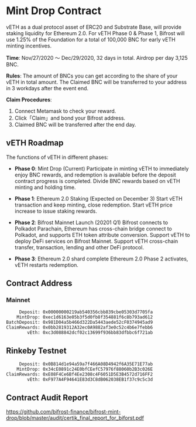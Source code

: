 # Mint Drop Contract

vETH as a dual protocol asset of ERC20 and Substrate Base, will provide staking liquidity for Ethereum 2.0. For vETH Phase 0 & Phase 1, Bifrost will use 1.25% of the Foundation for a total of 100,000 BNC for early vETH minting incentives.

**Time**: 
Nov/27/2020 ～ Dec/29/2020, 32 days in total. Airdrop per day 3,125 BNC.

**Rules**: 
The amount of BNCs you can get according to the share of your vETH in total amount. The Claimed BNC will be transferred to your address in 3 workdays after the event end.

**Claim Procedures**:
1. Connect Metamask to check your reward.
2. Click「Claim」and bond your Bifrost address.
3. Claimed BNC will be transferred after the end day.

## vETH Roadmap
The functions of vETH in different phases:

- **Phase 0**: 
Mint Drop (Current)
Participate in minting vETH to immediately enjoy BNC rewards, and redemption is available before the deposit contract progress is completed.
Divide BNC rewards based on vETH minting and holding time.

- **Phase 1**: 
Ethereum 2.0 Staking (Expected on December 3)
Start vETH transaction and keep minting, close redemption.
Start vETH price increase to issue staking rewards.

- **Phase 2**: 
Bifrost Mainnet Launch (20201 Q1)
Bifrost connects to Polkadot Parachain, Ethereum has cross-chain bridge connect to Polkadot, and supports ETH token attribute conversion.
Support vETH to deploy DeFi services on Bifrost Mainnet.
Support vETH cross-chain transfer, transaction, lending and other DeFi protocol.

- **Phase 3**:
Ethereum 2.0 shard complete
Ethereum 2.0 Phase 2 activates, vETH restarts redemption.

## Contract Address
### Mainnet 
```
     Deposit: 0x00000000219ab540356cbb839cbe05303d7705fa
    MintDrop: 0xec1d6163e05b3f5d0fb8f354881f6c8b793ad612
BatchDeposit: 0x981D04a5b466d322Da5443aede52cF0374945ad9
ClaimRewards: 0x0bb2819312A32ec0A9882af3e0c52c4b6e7febb6
        vEth: 0xc3d088842dcf02c13699f936bb83dfbbc6f721ab
```

## Rinkeby Testnet
```
     Deposit: 0x0B814d1e94a59a7f466A08D4942f6A35E71E77ab
    MintDrop: 0x34cE0891c24E0bfCEefC57976f88060b2B3c026E
ClaimRewards: 0xE08F4Ce6Bf4Ee2308c4F6051D5E3B4572d716FF2
        vEth: 0xF977A4F94641E83d3C8dB062038EB1f37c9c5c3d
```

## Contract Audit Report
https://github.com/bifrost-finance/bifrost-mint-drop/blob/master/audit/certik_final_report_for_biforst.pdf